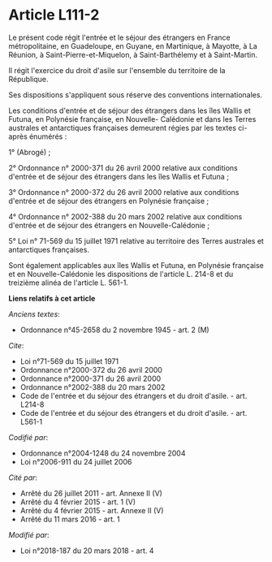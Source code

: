 # Article L111-2

Le présent code régit l'entrée et le séjour des étrangers en France métropolitaine, en Guadeloupe, en Guyane, en Martinique,
à Mayotte, à La Réunion, à Saint-Pierre-et-Miquelon, à Saint-Barthélemy et à Saint-Martin.

Il régit l'exercice du droit d'asile sur l'ensemble du territoire de la République.

Ses dispositions s'appliquent sous réserve des conventions internationales.

Les conditions d'entrée et de séjour des étrangers dans les îles Wallis et Futuna, en Polynésie française, en Nouvelle-
Calédonie et dans les Terres australes et antarctiques françaises demeurent régies par les textes ci-après énumérés :

1° (Abrogé) ;

2° Ordonnance n° 2000-371 du 26 avril 2000 relative aux conditions d'entrée et de séjour des étrangers dans les îles Wallis
et Futuna ;

3° Ordonnance n° 2000-372 du 26 avril 2000 relative aux conditions d'entrée et de séjour des étrangers en Polynésie
française ;

4° Ordonnance n° 2002-388 du 20 mars 2002 relative aux conditions d'entrée et de séjour des étrangers en Nouvelle-Calédonie ;

5° Loi n° 71-569 du 15 juillet 1971 relative au territoire des Terres australes et antarctiques françaises.

Sont également applicables aux îles Wallis et Futuna, en Polynésie française et en Nouvelle-Calédonie les dispositions de
l'article L. 214-8 et du treizième alinéa de l'article L. 561-1.

**Liens relatifs à cet article**

_Anciens textes_:

  - Ordonnance n°45-2658 du 2 novembre 1945 - art. 2 (M)

_Cite_:

  - Loi n°71-569 du 15 juillet 1971
  - Ordonnance n°2000-372 du 26 avril 2000
  - Ordonnance n°2000-371 du 26 avril 2000
  - Ordonnance n°2002-388 du 20 mars 2002
  - Code de l'entrée et du séjour des étrangers et du droit d'asile. - art. L214-8
  - Code de l'entrée et du séjour des étrangers et du droit d'asile. - art. L561-1

_Codifié par_:

  - Ordonnance n°2004-1248 du 24 novembre 2004
  - Loi n°2006-911 du 24 juillet 2006

_Cité par_:

  - Arrêté du 26 juillet 2011 - art. Annexe II (V)
  - Arrêté du 4 février 2015 - art. 1 (V)
  - Arrêté du 4 février 2015 - art. Annexe II (V)
  - Arrêté du 11 mars 2016 - art. 1

_Modifié par_:

  - Loi n°2018-187 du 20 mars 2018 - art. 4

